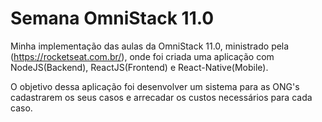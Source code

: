 # Semana OmniStack 11.0
Minha implementação das aulas da OmniStack 11.0, ministrado pela (https://rocketseat.com.br/), onde foi criada uma aplicação com NodeJS(Backend), ReactJS(Frontend) e React-Native(Mobile).

O objetivo dessa aplicação foi desenvolver um sistema para as ONG's cadastrarem os seus casos e arrecadar os custos necessários para cada caso.